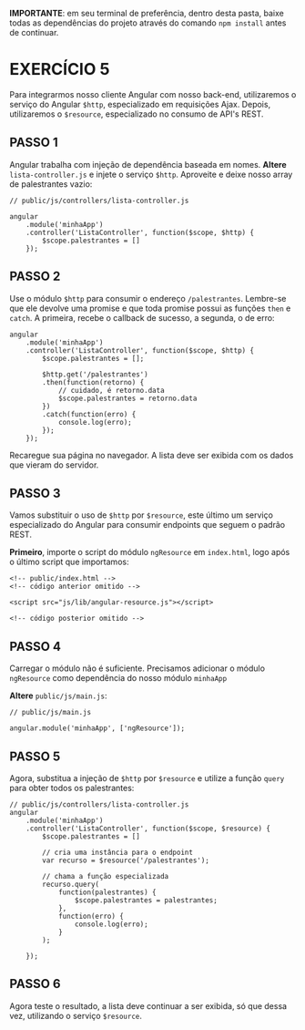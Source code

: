 **IMPORTANTE**: em seu terminal de preferência, dentro desta pasta, baixe todas as dependências do projeto através do comando `npm install` antes de continuar.

# EXERCÍCIO 5

Para integrarmos nosso cliente Angular com nosso back-end, utilizaremos o serviço do Angular `$http`, especializado em requisições Ajax. Depois, utilizaremos o `$resource`, especializado no consumo de API's REST.

## PASSO 1

Angular trabalha com injeção de dependência baseada em nomes.
**Altere** `lista-controller.js` e injete o serviço `$http`. Aproveite e deixe nosso array de palestrantes vazio:

```
// public/js/controllers/lista-controller.js

angular
    .module('minhaApp')
    .controller('ListaController', function($scope, $http) {
        $scope.palestrantes = []
    });
```

## PASSO 2

Use o módulo `$http` para consumir o endereço `/palestrantes`. Lembre-se que ele devolve uma promise e que toda promise possui as funções `then`
 e `catch`. A primeira, recebe o callback de sucesso, a segunda, o de erro:

```
angular
    .module('minhaApp')
    .controller('ListaController', function($scope, $http) {
        $scope.palestrantes = [];

        $http.get('/palestrantes')
        .then(function(retorno) {
            // cuidado, é retorno.data
            $scope.palestrantes = retorno.data
        })
        .catch(function(erro) {
            console.log(erro);
        });
    });
```

Recaregue sua página no navegador. A lista deve ser exibida com os dados que vieram do servidor.

## PASSO 3

Vamos substituir o uso de `$http` por `$resource`, este último um serviço especializado do Angular para consumir endpoints que seguem o padrão REST.

**Primeiro**, importe o script do módulo `ngResource` em `index.html`, 
logo após o último script que importamos:

```
<!-- public/index.html -->
<!-- código anterior omitido -->

<script src="js/lib/angular-resource.js"></script>

<!-- código posterior omitido -->
```

## PASSO 4

Carregar o módulo não é suficiente. Precisamos adicionar o módulo `ngResource` como dependência do nosso módulo `minhaApp`

**Altere** `public/js/main.js`:

```
// public/js/main.js

angular.module('minhaApp', ['ngResource']);
```

## PASSO 5

Agora, substitua a injeção de `$http` por `$resource` e utilize a função `query` para obter todos os palestrantes:

```
// public/js/controllers/lista-controller.js
angular
    .module('minhaApp')
    .controller('ListaController', function($scope, $resource) {
        $scope.palestrantes = []

        // cria uma instância para o endpoint
        var recurso = $resource('/palestrantes');

        // chama a função especializada
        recurso.query(
            function(palestrantes) {
                $scope.palestrantes = palestrantes;
            }, 
            function(erro) {
                console.log(erro);
            }
        );        
        
    });
```

## PASSO 6

Agora teste o resultado, a lista deve continuar a ser exibida, só que dessa vez, utilizando o serviço `$resource`.